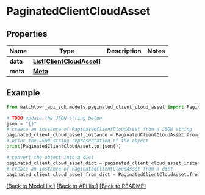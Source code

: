 # PaginatedClientCloudAsset


## Properties

Name | Type | Description | Notes
------------ | ------------- | ------------- | -------------
**data** | [**List[ClientCloudAsset]**](ClientCloudAsset.md) |  | 
**meta** | [**Meta**](Meta.md) |  | 

## Example

```python
from watchtowr_api_sdk.models.paginated_client_cloud_asset import PaginatedClientCloudAsset

# TODO update the JSON string below
json = "{}"
# create an instance of PaginatedClientCloudAsset from a JSON string
paginated_client_cloud_asset_instance = PaginatedClientCloudAsset.from_json(json)
# print the JSON string representation of the object
print(PaginatedClientCloudAsset.to_json())

# convert the object into a dict
paginated_client_cloud_asset_dict = paginated_client_cloud_asset_instance.to_dict()
# create an instance of PaginatedClientCloudAsset from a dict
paginated_client_cloud_asset_from_dict = PaginatedClientCloudAsset.from_dict(paginated_client_cloud_asset_dict)
```
[[Back to Model list]](../README.md#documentation-for-models) [[Back to API list]](../README.md#documentation-for-api-endpoints) [[Back to README]](../README.md)


